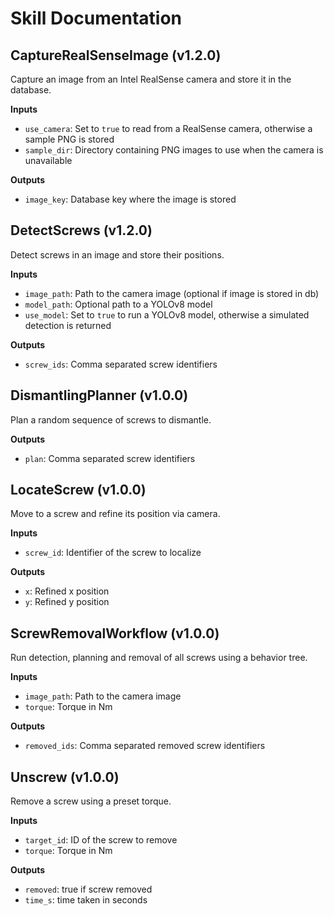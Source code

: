 # Skill Documentation

## CaptureRealSenseImage (v1.2.0)
Capture an image from an Intel RealSense camera and store it in the database.

**Inputs**
- `use_camera`: Set to `true` to read from a RealSense camera, otherwise a sample PNG is stored
- `sample_dir`: Directory containing PNG images to use when the camera is unavailable

**Outputs**
- `image_key`: Database key where the image is stored

## DetectScrews (v1.2.0)
Detect screws in an image and store their positions.

**Inputs**
- `image_path`: Path to the camera image (optional if image is stored in db)
- `model_path`: Optional path to a YOLOv8 model
- `use_model`: Set to `true` to run a YOLOv8 model, otherwise a simulated detection is returned

**Outputs**
- `screw_ids`: Comma separated screw identifiers

## DismantlingPlanner (v1.0.0)
Plan a random sequence of screws to dismantle.

**Outputs**
- `plan`: Comma separated screw identifiers

## LocateScrew (v1.0.0)
Move to a screw and refine its position via camera.

**Inputs**
- `screw_id`: Identifier of the screw to localize

**Outputs**
- `x`: Refined x position
- `y`: Refined y position

## ScrewRemovalWorkflow (v1.0.0)
Run detection, planning and removal of all screws using a behavior tree.

**Inputs**
- `image_path`: Path to the camera image
- `torque`: Torque in Nm

**Outputs**
- `removed_ids`: Comma separated removed screw identifiers

## Unscrew (v1.0.0)
Remove a screw using a preset torque.

**Inputs**
- `target_id`: ID of the screw to remove
- `torque`: Torque in Nm

**Outputs**
- `removed`: true if screw removed
- `time_s`: time taken in seconds

